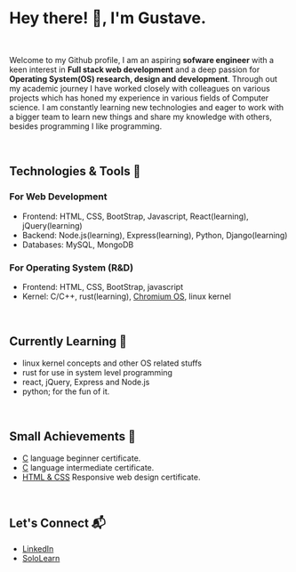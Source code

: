 # Hey there! :wave:, I'm Gustave.
<p>&nbsp;</p>

Welcome to my Github profile, I am an aspiring **sofware engineer** with a keen interest in **Full stack web development** and a deep passion for **Operating System(OS) research, design and development**. Through out my academic journey I have worked closely with colleagues on various projects which has honed my experience in various fields of Computer science.
I am constantly learning new technologies and eager to work with a bigger team to learn new things and share my knowledge with others, besides programming I like programming.
<p>&nbsp;</p>

## Technologies & Tools 🔧

### For Web Development

* Frontend: HTML, CSS, BootStrap,  Javascript, React(learning), jQuery(learning)
* Backend: Node.js(learning), Express(learning), Python, Django(learning)
* Databases: MySQL, MongoDB

### For Operating System (R&D)

* Frontend: HTML, CSS, BootStrap, javascript
* Kernel: C/C++, rust(learning), [Chromium OS](https://www.chromium.org/chromium-os/chromiumos-design-docs/chromium-os-kernel/), linux kernel
<p>&nbsp;</p>

## Currently Learning 🌱

* linux kernel concepts and other OS related stuffs
* rust for use in system level programming
* react, jQuery, Express and Node.js
* python; for the fun of it.
<p>&nbsp;</p>

## Small Achievements 🏅

* [C](https://api2.sololearn.com/v2/certificates/CC-MGPHUFNT/image/png) language beginner certificate.
* [C](https://api2.sololearn.com/v2/certificates/CC-ZXL6BO35/image/png) language intermediate certificate.
* [HTML & CSS](https://freecofication/fcc64b80d6c-37f4-4421-8fe2-6f7a523f50d7/responsive-web-design) Responsive web design certificate.
<p>&nbsp;</p>

## Let's Connect 📬

* [LinkedIn](https://www.linkedin.com/in/gustave-a-ilunga-0666942a9?utm_source=share&utm_campaign=share_via&utm_content=profile&utm_medium=android_app)
* [SoloLearn](https://www.sololearn.com/profile/26121502/?ref=app)


